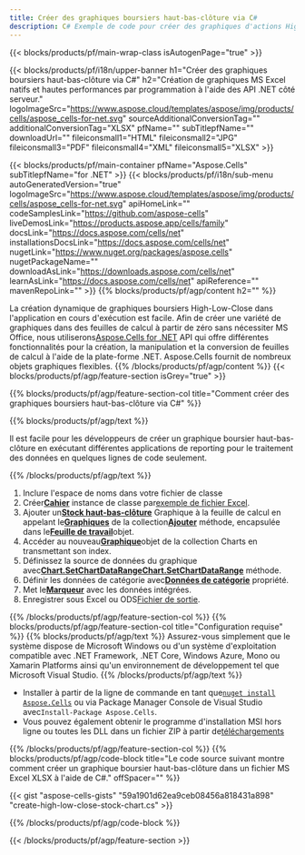 ```yaml
---
title: Créer des graphiques boursiers haut-bas-clôture via C#
description: C# Exemple de code pour créer des graphiques d'actions High-Low-Close vers Excel à l'aide de la bibliothèque .NET. Utilisez ce code pour créer un graphique Stock haut-bas-clôture vers MS Excel dans VB.NET, Asp.NET ou toute application basée sur .NET.
---
```

{{< blocks/products/pf/main-wrap-class isAutogenPage="true" >}}

{{< blocks/products/pf/i18n/upper-banner h1="Créer des graphiques boursiers haut-bas-clôture via C#" h2="Création de graphiques MS Excel natifs et hautes performances par programmation à l\'aide des API .NET côté serveur." logoImageSrc="https://www.aspose.cloud/templates/aspose/img/products/cells/aspose_cells-for-net.svg" sourceAdditionalConversionTag="" additionalConversionTag="XLSX" pfName="" subTitlepfName="" downloadUrl="" fileiconsmall1="HTML" fileiconsmall2="JPG" fileiconsmall3="PDF" fileiconsmall4="XML" fileiconsmall5="XLSX" >}}

{{< blocks/products/pf/main-container pfName="Aspose.Cells" subTitlepfName="for .NET" >}}
{{< blocks/products/pf/i18n/sub-menu autoGeneratedVersion="true" logoImageSrc="https://www.aspose.cloud/templates/aspose/img/products/cells/aspose_cells-for-net.svg" apiHomeLink="" codeSamplesLink="https://github.com/aspose-cells" liveDemosLink="https://products.aspose.app/cells/family" docsLink="https://docs.aspose.com/cells/net" installationsDocsLink="https://docs.aspose.com/cells/net" nugetLink="https://www.nuget.org/packages/aspose.cells" nugetPackageName="" downloadAsLink="https://downloads.aspose.com/cells/net" learnAsLink="https://docs.aspose.com/cells/net" apiReference="" mavenRepoLink="" >}}
{{% blocks/products/pf/agp/content h2="" %}}

La création dynamique de graphiques boursiers High-Low-Close dans l'application en cours d'exécution est facile. Afin de créer une variété de graphiques dans des feuilles de calcul à partir de zéro sans nécessiter MS Office, nous utiliserons[Aspose.Cells for .NET](https://products.aspose.com/cells/net) API qui offre différentes fonctionnalités pour la création, la manipulation et la conversion de feuilles de calcul à l'aide de la plate-forme .NET. Aspose.Cells fournit de nombreux objets graphiques flexibles.
{{% /blocks/products/pf/agp/content %}}
{{< blocks/products/pf/agp/feature-section isGrey="true" >}}

{{% blocks/products/pf/agp/feature-section-col title="Comment créer des graphiques boursiers haut-bas-clôture via C#" %}}

{{% blocks/products/pf/agp/text %}}

Il est facile pour les développeurs de créer un graphique boursier haut-bas-clôture en exécutant différentes applications de reporting pour le traitement des données en quelques lignes de code seulement.

{{% /blocks/products/pf/agp/text %}}

1. Inclure l'espace de noms dans votre fichier de classe
1.  Créer[**Cahier**](https://reference.aspose.com/cells/net/aspose.cells/workbook) instance de classe par[exemple de fichier Excel](High-Low-Close.xlsx).
1.  Ajouter un[**Stock haut-bas-clôture**](https://reference.aspose.com/cells/net/aspose.cells.charts/charttype) Graphique à la feuille de calcul en appelant le[**Graphiques**](https://reference.aspose.com/cells/net/aspose.cells.charts/chartcollection) de la collection[**Ajouter**](https://reference.aspose.com/cells/net/aspose.cells.charts/chartcollection/methods/add) méthode, encapsulée dans le[**Feuille de travail**](https://reference.aspose.com/cells/net/aspose.cells/worksheet)objet.
1.  Accéder au nouveau[**Graphique**](https://reference.aspose.com/cells/net/aspose.cells.charts/chart)objet de la collection Charts en transmettant son index.
1.  Définissez la source de données du graphique avec[**Chart.SetChartDataRangeChart.SetChartDataRange**](https://reference.aspose.com/cells/net/aspose.cells.charts/chart/methods/setchartdatarange) méthode.
1.  Définir les données de catégorie avec[**Données de catégorie**](https://reference.aspose.com/cells/net/aspose.cells.charts/seriescollection/categorydata/) propriété.
1.  Met le[**Marqueur**](https://reference.aspose.com/cells/net/aspose.cells.charts/series/marker/) avec les données intégrées.
1.  Enregistrer sous Excel ou ODS[Fichier de sortie](out.xlsx).

{{% /blocks/products/pf/agp/feature-section-col %}}
{{% blocks/products/pf/agp/feature-section-col title="Configuration requise" %}}
{{% blocks/products/pf/agp/text %}}
Assurez-vous simplement que le système dispose de Microsoft Windows ou d'un système d'exploitation compatible avec .NET Framework, .NET Core, Windows Azure, Mono ou Xamarin Platforms ainsi qu'un environnement de développement tel que Microsoft Visual Studio.
{{% /blocks/products/pf/agp/text %}}
-  Installer à partir de la ligne de commande en tant que<code><a href="https://downloads.aspose.com/cells/net">nuget install Aspose.Cells</a></code> ou via Package Manager Console de Visual Studio avec<code>Install-Package Aspose.Cells</code>.
-  Vous pouvez également obtenir le programme d'installation MSI hors ligne ou toutes les DLL dans un fichier ZIP à partir de<a href="https://downloads.aspose.com/cells/net">téléchargements</a>

{{% /blocks/products/pf/agp/feature-section-col %}}
{{% blocks/products/pf/agp/code-block title="Le code source suivant montre comment créer un graphique boursier haut-bas-clôture dans un fichier MS Excel XLSX à l\'aide de C#." offSpacer="" %}}

{{< gist "aspose-cells-gists" "59a1901d62ea9ceb08456a818431a898" "create-high-low-close-stock-chart.cs" >}}

{{% /blocks/products/pf/agp/code-block %}}

{{< /blocks/products/pf/agp/feature-section >}}

<!-- aboutfile Starts -->
